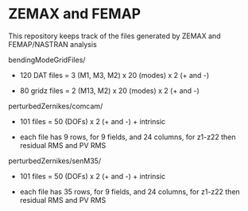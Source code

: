 # ZEMAX and FEMAP
This repository keeps track of the files generated by ZEMAX and FEMAP/NASTRAN analysis

bendingModeGridFiles/

*  120 DAT files =   3 (M1, M3, M2) x 20 (modes) x 2 (+ and -)

*  80 gridz files =   2 (M13, M2) x 20 (modes) x 2 (+ and -)

perturbedZernikes/comcam/

* 101 files = 50 (DOFs) x 2 (+ and -) + intrinsic

* each file has 9 rows, for 9 fields, and 24 columns, for z1-z22 then residual RMS and PV RMS

perturbedZernikes/senM35/

* 101 files = 50 (DOFs) x 2 (+ and -) + intrinsic

* each file has 35 rows, for 9 fields, and 24 columns, for z1-z22 then residual RMS and PV RMS


